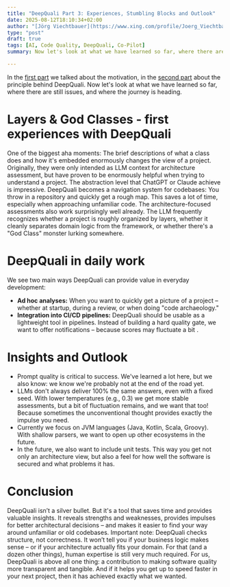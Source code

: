 ```yaml
---
title: "DeepQuali Part 3: Experiences, Stumbling Blocks and Outlook"
date: 2025-08-12T18:10:34+02:00
author: "[Jörg Viechtbauer](https://www.xing.com/profile/Joerg_Viechtbauer)"
type: "post"
draft: true
tags: [AI, Code Quality, DeepQuali, Co-Pilot]
summary: Now let's look at what we have learned so far, where there are still issues, and where the journey is heading.

---
```


In the  [first part](../deepquali-part1) we talked about the motivation, in the  [second part](../deepquali-part2) about the principle behind DeepQuali. Now let's look at what we have learned so far, where there are still issues, and where the journey is heading.

# Layers & God Classes - first experiences with DeepQuali
One of the biggest aha moments: The brief descriptions of what a class does and how it's embedded enormously changes the view of a project. Originally, they were only intended as LLM context for architecture assessment, but have proven to be enormously helpful when trying to understand a project. The abstraction level that ChatGPT or Claude achieve is impressive. DeepQuali becomes a navigation system for codebases: You throw in a repository and quickly get a rough map. This saves a lot of time, especially when approaching unfamiliar code. The architecture-focused assessments also work surprisingly well already. The LLM frequently recognizes whether a project is roughly organized by layers, whether it cleanly separates domain logic from the framework, or whether there's a "God Class" monster lurking somewhere.

# DeepQuali in daily work

We see two main ways DeepQuali can provide value in everyday development:

* __Ad hoc analyses:__ When you want to quickly get a picture of a project – whether at startup, during a review, or when doing "code archaeology."
* __Integration into CI/CD pipelines:__ DeepQuali should be usable as a lightweight tool in pipelines. Instead of building a hard quality gate, we want to offer notifications – because scores may fluctuate a bit .

# Insights and Outlook

* Prompt quality is critical to success. We've learned a lot here, but we also know: we know we're probably not at the end of the road yet.
* LLMs don't always deliver 100% the same answers, even with a fixed seed. With lower temperatures (e.g., 0.3) we get more stable assessments, but a bit of fluctuation remains, and we want that too! Because sometimes the unconventional thought provides exactly the impulse you need.
* Currently we focus on JVM languages (Java, Kotlin, Scala, Groovy). With shallow parsers, we want to open up other ecosystems in the future.
* In the future, we also want to include unit tests. This way you get not only an architecture view, but also a feel for how well the software is secured and what problems it has.

# Conclusion

DeepQuali isn’t a silver bullet. But it's a tool that saves time and provides valuable insights. It reveals strengths and weaknesses, provides impulses for better architectural decisions – and makes it easier to find your way around unfamiliar or old codebases.
Important note: DeepQuali checks structure, not correctness. It won’t tell you if your business logic makes sense – or if your architecture actually fits your domain. For that (and a dozen other things), human expertise is still very much required.
For us, DeepQuali is above all one thing: a contribution to making software quality more transparent and tangible. And if it helps you get up to speed faster in your next project, then it has achieved exactly what we wanted.

